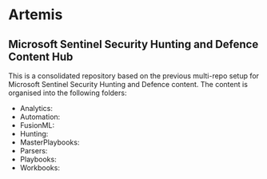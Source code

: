 # Artemis

## Microsoft Sentinel Security Hunting and Defence Content Hub

This is a consolidated repository based on the previous multi-repo setup for Microsoft Sentinel Security Hunting and Defence content. The content is organised into the following folders:

* Analytics:
* Automation:
* FusionML:
* Hunting:
* MasterPlaybooks:
* Parsers:
* Playbooks:
* Workbooks:
